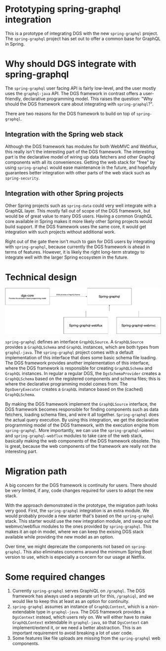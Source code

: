 Prototyping spring-graphql integration
====

This is a prototype of integrating DGS with the new `spring-graphql` project.
The `spring-graphql` project has set out to offer a common base for GraphQL in Spring.

Why should DGS integrate with spring-graphql
===

The `spring-graphql` user facing API is fairly low-level, and the user mostly uses the `graphql-java` API.
The DGS framework in contrast offers a user-friendly, declarative programming model.
This raises the question: "Why should the DGS framework care about integrating with `spring-graphql`?".

There are two reasons for the DGS framework to build on top of `spring-graphql`.

Integration with the Spring web stack
---

Although the DGS framework has modules for both WebMVC and Webflux, this really isn't the interesting part of the DGS framework.
The interesting part is the declarative model of wiring up data fetchers and other Graphql components with all its conveniences.
Getting the web stack for "free" by using `spring-graphql` would ease maintenance in the future, and hopefully guarantees better integration with other parts of the web stack such as `spring-security`.

Integration with other Spring projects
----

Other Spring projects such as `spring-data` could very well integrate with a GraphQL layer.
This mostly fall out of scope of the DGS framework, but would be of great value to many DGS users.
Having a common GraphQL core available in Spring makes it more likely other Spring projects would build support.
If the DGS framework uses the same core, it would get integration with such projects without additional work.

Right out of the gate there isn't much to gain for DGS users by integrating with `spring-graphql`, because currently the DGS framework is ahead in terms of features.
However, it is likely the right long-term strategy to integrate well with the larger Spring ecosystem in the future.

Technical design
====

![architecture](architecture.png)

`spring-graphql` defines an interface `GrqphQLSource`.
A `GraphQLSource` provides a `GraphQLSchema` and `GraphQL` instances, which are both types from `graphql-java`.
The `spring-graphql` project comes with a default implementation of this interface that does some basic schema file loading.
The DGS framework provides another implementation of this interface, where the DGS framework is responsible for creating `GraphQLSchema` and `GraphQL` instances.
In regular a regular DGS, the `DgsSchemaProvider` creates a `GraphQLSchema` based on the registered components and schema files; this is where the declarative programming model comes from.
The `DgsQueryExecutor` creates a `GraphQL` instance based on the (cached) `GraphQLSchema`.

By making the DGS framework implement the `GraphQLSource` interface, the DGS framework becomes responsible for finding components such as data fetchers, loading schema files, and wire it all together.
`Spring-graphql` does the actual query execution.
By using this integration, we get the declarative programming model of the DGS framework, with the execution engine from `spring-graphql`.
More importantly, we can use the `spring-graphql-webmvc` and `spring-graphql-webflux` modules to take care of the web stack, basically making the web components of the DGS framework obsolete.
This is great, because the web components of the framework are really not the interesting part.

Migration path
====

A big concern for the DGS framework is continuity for users.
There should be very limited, if any, code changes required for users to adopt the new stack.

With the approach demonstrated in the prototype, the migration path looks very good.
First, the `spring-graphql` integration is an extra module.
We would probably provide a new starter that's based on the `spring-graphql` stack.
This starter would use the new integration module, and swap out the webmvc/webflux modules to the ones provided by `spring-graphql`.
This makes it an opt-in model, where we can keep the exising DGS stack available while providing the new model as an option.

Over time, we might deprecate the components not based on `spring-graphql`.
This also eliminates concerns around the minimum Spring Boot version to use, which is especially a concern for our usage at Netflix.

Some required changes
====

1. Currently `spring-graphql` serves GraphiQL on `/graphql`. The DGS framework has always used a separate url for this, `/graphiql`, and we would like to keep this at least as an option for continuity.
2. `spring-graphql` assumes an instance of `GraphQLContext`, which is a non-extendable type in `graphql-java`. The DGS framework provides a `DgsContext` instead, which users rely on. 
We will either have to make `GraphQLContext` extendable in `graphql-java`, so that `DgsContext` can implement/extend it, or we need a better abstraction. This is an important requirement to avoid breaking a lot of user code.
3. Some features like file uploads are missing from the `spring-graphql` web components. 
